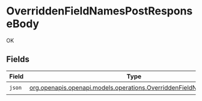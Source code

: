 # OverriddenFieldNamesPostResponseBody

OK


## Fields

| Field                                                                                                                          | Type                                                                                                                           | Required                                                                                                                       | Description                                                                                                                    |
| ------------------------------------------------------------------------------------------------------------------------------ | ------------------------------------------------------------------------------------------------------------------------------ | ------------------------------------------------------------------------------------------------------------------------------ | ------------------------------------------------------------------------------------------------------------------------------ |
| `json`                                                                                                                         | [org.openapis.openapi.models.operations.OverriddenFieldNamesPostJson](../../models/operations/OverriddenFieldNamesPostJson.md) | :heavy_check_mark:                                                                                                             | N/A                                                                                                                            |